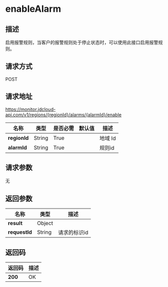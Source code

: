# enableAlarm


## 描述
启用报警规则，当客户的报警规则处于停止状态时，可以使用此接口启用报警规则。

## 请求方式
POST

## 请求地址
https://monitor.jdcloud-api.com/v1/regions/{regionId}/alarms/{alarmId}/enable

|名称|类型|是否必需|默认值|描述|
|---|---|---|---|---|
|**regionId**|String|True| |地域 Id|
|**alarmId**|String|True| |规则id|

## 请求参数
无


## 返回参数
|名称|类型|描述|
|---|---|---|
|**result**|Object| |
|**requestId**|String|请求的标识id|


## 返回码
|返回码|描述|
|---|---|
|**200**|OK|
